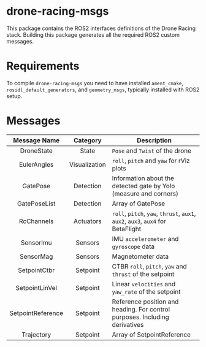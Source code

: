 # drone-racing-msgs

This package contains the ROS2 interfaces definitions of the Drone Racing stack. Building this package generates all the required ROS2 custom messages.

# Requirements

To compile `drone-racing-msgs` you need to have installed `ament_cmake`, `rosidl_default_generators`, and `geometry_msgs`, typically installed with ROS2 setup.

# Messages

| Message Name | Category | Description |
|:---:|:---:|---|
| DroneState | State | `Pose` and `Twist` of the drone |
| EulerAngles | Visualization | `roll`, `pitch` and `yaw` for rViz plots |
| GatePose | Detection | Information about the detected gate by Yolo (measure and corners) |
| GatePoseList | Detection | Array of GatePose |
| RcChannels | Actuators | `roll`, `pitch`, `yaw`, `thrust`, `aux1`, `aux2`, `aux3`, `aux4` for BetaFlight |
| SensorImu | Sensors | IMU `accelerometer` and `gyroscope` data |
| SensorMag | Sensors | Magnetometer data |
| SetpointCtbr | Setpoint | CTBR `roll`, `pitch`, `yaw` and `thrust` of the setpoint |
| SetpointLinVel | Setpoint | Linear `velocities` and `yaw_rate` of the setpoint |
| SetpointReference | Setpoint | Reference position and heading. For control purposes. Including derivatives |
| Trajectory | Setpoint | Array of SetpointReference |